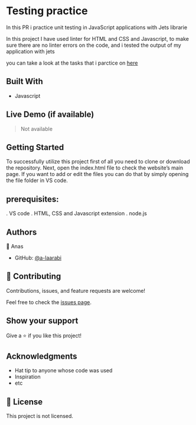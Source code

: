 # Testing practice

In this PR i practice unit testing in JavaScript applications with Jets librarie

In this project I have used linter for HTML and CSS and Javascript, to make sure there are no linter errors on the code, and i tested the output of my application with jets 

you can take a look at the tasks that i parctice on [here](https://github.com/microverseinc/curriculum-transversal-skills/blob/main/testing/testing_practice.md)

## Built With

- Javascript


## Live Demo (if available)

> Not available


## Getting Started

To successfully utilize this project first of all you need to clone or download the repository. Next, open the index.html file to check the website’s main page. If you want to add or edit the files you can do that by simply opening the file folder in VS code.


## prerequisites:
. VS code
. HTML, CSS and Javascript extension
. node.js 


## Authors

👤 Anas
- GitHub: [@a-laarabi](https://github.com/a-laarabi)

## 🤝 Contributing

Contributions, issues, and feature requests are welcome!

Feel free to check the [issues page](https://github.com/a-laarabi/To-Do-list/issues).

## Show your support

Give a ⭐️ if you like this project!

## Acknowledgments

- Hat tip to anyone whose code was used
- Inspiration
- etc

## 📝 License

This project is not licensed.